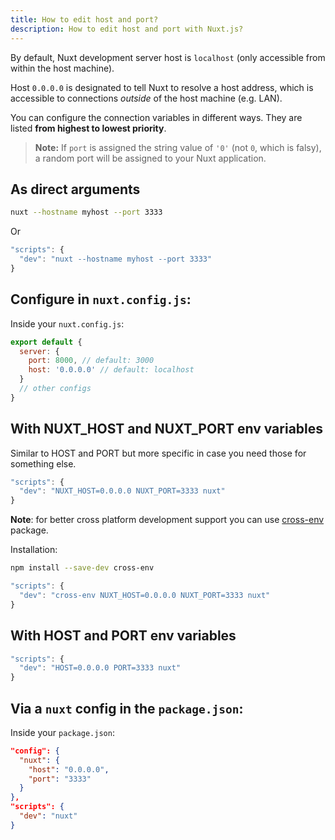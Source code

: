 ```yaml
---
title: How to edit host and port?
description: How to edit host and port with Nuxt.js?
---
```


By default, Nuxt development server host is `localhost` (only accessible from within the host machine).

Host `0.0.0.0` is designated to tell Nuxt to resolve a host address, which is accessible to connections _outside_ of the host machine (e.g. LAN).

You can configure the connection variables in different ways.  They are listed **from highest to lowest priority**.

> **Note:** If `port` is assigned the string value of `'0'` (not `0`, which is falsy), a random port will be assigned to your Nuxt application.

## As direct arguments

```sh
nuxt --hostname myhost --port 3333
```
Or
```js
"scripts": {
  "dev": "nuxt --hostname myhost --port 3333"
}
```

## Configure in `nuxt.config.js`:

Inside your `nuxt.config.js`:

```js
export default {
  server: {
    port: 8000, // default: 3000
    host: '0.0.0.0' // default: localhost
  }
  // other configs
}
```


## With NUXT_HOST and NUXT_PORT env variables

Similar to HOST and PORT but more specific in case you need those for something else.

```js
"scripts": {
  "dev": "NUXT_HOST=0.0.0.0 NUXT_PORT=3333 nuxt"
}
```

**Note**: for better cross platform development support you can use [cross-env](https://www.npmjs.com/package/cross-env) package.

Installation:

```bash
npm install --save-dev cross-env
```

```js
"scripts": {
  "dev": "cross-env NUXT_HOST=0.0.0.0 NUXT_PORT=3333 nuxt"
}
```

## With HOST and PORT env variables

```js
"scripts": {
  "dev": "HOST=0.0.0.0 PORT=3333 nuxt"
}
```


## Via a `nuxt` config in the `package.json`:

Inside your `package.json`:

```json
"config": {
  "nuxt": {
    "host": "0.0.0.0",
    "port": "3333"
  }
},
"scripts": {
  "dev": "nuxt"
}
```
